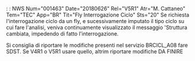  :  : NWS Num="001463" Date="20180626" Rel="V5R1" Atr="M. Cattaneo" Tem="TEC" App="BR" Tit="Fly Interrogazione Ciclo" Sts="20"
Se richiesta l'interrogazione ciclo da un fly, e sucessivamente imputato il tipo ciclo su cui fare
l'analisi, veniva continuamente visualizzato il messaggio 'Struttura cambiata, impedendo di fatto l'interrogazione.

Si consiglia di riportare le modifiche presenti nel servizio BRCICL_A08 fare SDST. Se V4R1 o V5R1 usare quello, altrim riportare modifiche
DA FINIRE
